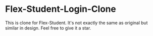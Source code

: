 # Flex-Student-Login-Clone
This is clone for Flex-Student. It's not exactly the same as original but similar in design. Feel free to give it a star.
